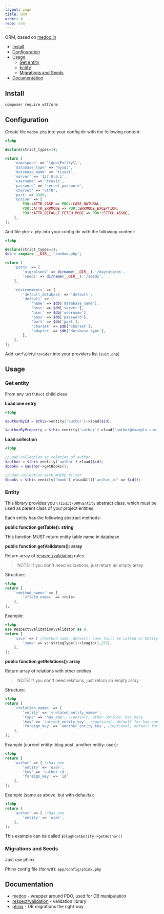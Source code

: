```yaml
---
layout: page
title: ORM
order: 4
repo: orm
---
```


ORM, based on [medoo.in](http://medoo.in)

<!-- vim-markdown-toc GFM -->

* [Install](#install)
* [Configuration](#configuration)
* [Usage](#usage)
    - [Get entity](#get-entity)
    - [Entity](#entity)
    - [Migrations and Seeds](#migrations-and-seeds)
* [Documentation](#documentation)

<!-- vim-markdown-toc -->

## Install

```bash
composer require wtf/orm
```

## Configuration

Create file `medoo.php` into your config dir with the following content:

```php
<?php

declare(strict_types=1);

return [
    'namespace' => '\App\Entity\\',
    'database_type' => 'mysql',
    'database_name' => 'tisuit',
    'server' => '127.0.0.1',
    'username' => 'travis',
    'password' => 'secret_password',
    'charset' => 'utf8',
    'port' => 3306,
    'option' => [
        PDO::ATTR_CASE => PDO::CASE_NATURAL,
        PDO::ATTR_ERRMODE => PDO::ERRMODE_EXCEPTION,
        PDO::ATTR_DEFAULT_FETCH_MODE => PDO::FETCH_ASSOC,
    ],
];
```

And file `phinx.php` into your config dir with the following content:

```php
<?php

declare(strict_types=1);
$db = require __DIR__.'/medoo.php';

return [
    'paths' => [
        'migrations' => dirname(__DIR__).'/migrations',
        'seeds' => dirname(__DIR__).'/seeds',
    ],

    'environments' => [
        'default_database' => 'default',
        'default' => [
            'name' => $db['database_name'],
            'host' => $db['server'],
            'user' => $db['username'],
            'pass' => $db['password'],
            'port' => $db['port'],
            'charset' => $db['charset'],
            'adapter' => $db['database_type'],
        ],
    ],
];
```

Add `\Wtf\ORM\Provider` into your providers list (`suit.php`)

## Usage

### Get entity

From any `\Wtf\Root` child class

**Load one entry**

```php
<?php

$authorById = $this->entity('author')->load($id);

$authorByProperty = $this->entity('author')->load('author@example.com', 'email');
```

**Load collection**

```php
<?php

//Load collection as relation of author
$author = $this->entity('author')->load($id);
$books = $author->getBooks();

//Load collection with WHERE filter
$books = $this->entity('book')->loadAll(['author_id' => $id]);
```

### Entity

This library provides you `\TiSuit\ORM\Entity` abstract class, which must be used as parent class of your project entities.

Each entity has the following abstract methods:

**public function getTable(): string**

This function MUST return entity table name in database

**public function getValidators(): array**

Return array of [respect/validation](https://github.com/Respect/Validation) rules.

> NOTE: If you don't need validations, just return an empty array

Structure:

```php
<?php
return [
    '<method_name>' => [
        '<field_name>' => <rule>
    ],
];
```

Example:

```php
<?php
use Respect\Validation\Validator as v;
return [
    'save' => [ //method name, default: save (will be called on Entity::save())
        'name' => v::stringType()->length(1,255),
    ],
];
```

**public function getRelations(): array**

Return array of relations with other entities

> NOTE: If you don't need relations, just return an empty array

Structure:

```php
<?php
return [
    '<relation_name>' => [
        'entity' => '<related_entity_name>',
        'type' => 'has_one', //default, other options: has_many
        'key' => 'current_entity_key', //optional, default for has_one: <current_entity>_id, for has_many: id
        'foreign_key' => 'another_entity_key', //optional, default for has_one: id, for has_many: '<current_entity>_id'
    ],
];
```
Example (current entity: blog post, another entity: user):

```php
<?php
return [
    'author' => [ //has_one
        'entity' => 'user',
        'key' => 'author_id',
        'foreign_key' => 'id'
    ],
];
```

Example (same as above, but with defaults):

```php
<?php
return [
    'author' => [ //has_one
        'entity' => 'user',
    ],
];
```

This example can be called `$blogPostEntity->getAuthor()`

### Migrations and Seeds

Just use phinx.

Phinx config file (for wtf): `app/config/phinx.php`

## Documentation

* [medoo](https://medoo.in) - wrapper around PDO, used for DB manipulation
* [respect/validation](https://github.com/Respect/Validation) - validation library
* [phinx](https://phinx.org) - DB migrations the right way
